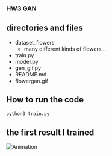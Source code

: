 ### HW3 GAN

## directories and files
- dataset_flowers
  - many different kinds of flowers...
- train.py
- model.py
- gen_gif.py
- README.md
- flowergan.gif

## How to run the code
```python
python3 train.py
```
## the first result I trained
![Animation](flowergan.gif)